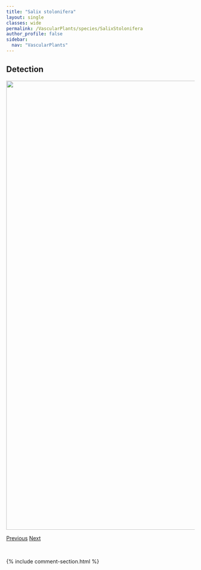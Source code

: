 ```yaml
---
title: "Salix stolonifera"
layout: single
classes: wide
permalink: /VascularPlants/species/SalixStolonifera
author_profile: false
sidebar:
  nav: "VascularPlants"
---
```


<h2>Detection</h2>

<a href="https://drive.google.com/uc?export=view&id=1yaoZ_60WNQ-7qlYdLbJVE73ZiwpXEZNw">
<img src="https://drive.google.com/uc?export=view&id=1yaoZ_60WNQ-7qlYdLbJVE73ZiwpXEZNw" height = "1200" width = "800">
</a>


<a href="/DevelopmentWebsite/VascularPlants/species/SalixSerissima" class="pagination--pager" title="Salix serissima">Previous</a> <a href="/DevelopmentWebsite/VascularPlants/species/SalixVestita" class="pagination--pager" title="Salix vestita">Next</a>

<p>&nbsp;</p>

{% include comment-section.html %}
